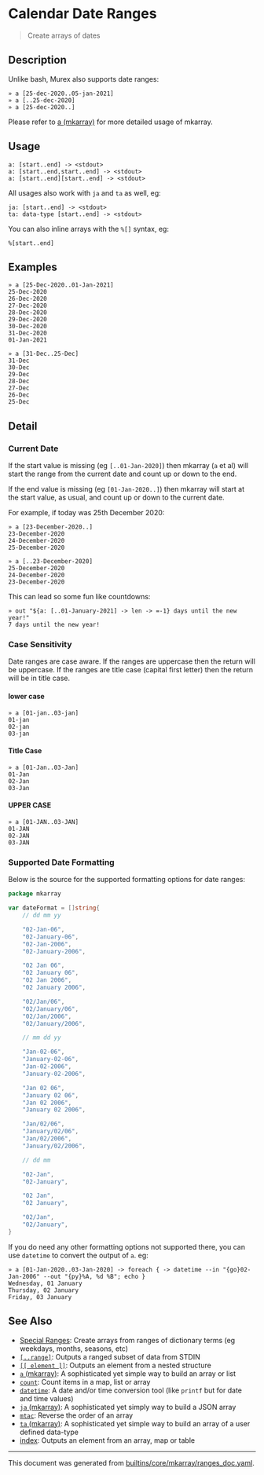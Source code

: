 # Calendar Date Ranges

> Create arrays of dates

## Description

Unlike bash, Murex also supports date ranges:

```  
» a [25-dec-2020..05-jan-2021]
» a [..25-dec-2020]
» a [25-dec-2020..]
```

Please refer to [a (mkarray)](../commands/a.md) for more detailed usage of mkarray.

## Usage

```
a: [start..end] -> <stdout>
a: [start..end,start..end] -> <stdout>
a: [start..end][start..end] -> <stdout>
```

All usages also work with `ja` and `ta` as well, eg:

```
ja: [start..end] -> <stdout>
ta: data-type [start..end] -> <stdout>
```

You can also inline arrays with the `%[]` syntax, eg:

```
%[start..end]
```

## Examples

```
» a [25-Dec-2020..01-Jan-2021]
25-Dec-2020
26-Dec-2020
27-Dec-2020
28-Dec-2020
29-Dec-2020
30-Dec-2020
31-Dec-2020
01-Jan-2021
```

```
» a [31-Dec..25-Dec]
31-Dec
30-Dec
29-Dec
28-Dec
27-Dec
26-Dec
25-Dec
```

## Detail

### Current Date

If the start value is missing (eg `[..01-Jan-2020]`) then mkarray (`a` et al)
will start the range from the current date and count up or down to the end.

If the end value is missing (eg `[01-Jan-2020..]`) then mkarray will start at
the start value, as usual, and count up or down to the current date.

For example, if today was 25th December 2020:

```
» a [23-December-2020..]
23-December-2020
24-December-2020
25-December-2020
```

```
» a [..23-December-2020]
25-December-2020
24-December-2020
23-December-2020
```

This can lead so some fun like countdowns:

```
» out "${a: [..01-January-2021] -> len -> =-1} days until the new year!"
7 days until the new year!
```

### Case Sensitivity

Date ranges are case aware. If the ranges are uppercase then the return will be
uppercase. If the ranges are title case (capital first letter) then the return
will be in title case.

#### lower case

```
» a [01-jan..03-jan]
01-jan
02-jan
03-jan
```

#### Title Case

```
» a [01-Jan..03-Jan]
01-Jan
02-Jan
03-Jan
```

#### UPPER CASE

```
» a [01-JAN..03-JAN]
01-JAN
02-JAN
03-JAN
```

### Supported Date Formatting

Below is the source for the supported formatting options for date ranges:

```go
package mkarray

var dateFormat = []string{
	// dd mm yy

	"02-Jan-06",
	"02-January-06",
	"02-Jan-2006",
	"02-January-2006",

	"02 Jan 06",
	"02 January 06",
	"02 Jan 2006",
	"02 January 2006",

	"02/Jan/06",
	"02/January/06",
	"02/Jan/2006",
	"02/January/2006",

	// mm dd yy

	"Jan-02-06",
	"January-02-06",
	"Jan-02-2006",
	"January-02-2006",

	"Jan 02 06",
	"January 02 06",
	"Jan 02 2006",
	"January 02 2006",

	"Jan/02/06",
	"January/02/06",
	"Jan/02/2006",
	"January/02/2006",

	// dd mm

	"02-Jan",
	"02-January",

	"02 Jan",
	"02 January",

	"02/Jan",
	"02/January",
}
```

If you do need any other formatting options not supported there, you can use
`datetime` to convert the output of `a`. eg:

```
» a [01-Jan-2020..03-Jan-2020] -> foreach { -> datetime --in "{go}02-Jan-2006" --out "{py}%A, %d %B"; echo }
Wednesday, 01 January
Thursday, 02 January
Friday, 03 January
```

## See Also

* [Special Ranges](../mkarray/special.md):
  Create arrays from ranges of dictionary terms (eg weekdays, months, seasons, etc)
* [`[..range]`](../parser/range.md):
  Outputs a ranged subset of data from STDIN
* [`[[ element ]]`](../parser/element.md):
  Outputs an element from a nested structure
* [`a` (mkarray)](../commands/a.md):
  A sophisticated yet simple way to build an array or list
* [`count`](../commands/count.md):
  Count items in a map, list or array
* [`datetime`](../commands/datetime.md):
  A date and/or time conversion tool (like `printf` but for date and time values)
* [`ja` (mkarray)](../commands/ja.md):
  A sophisticated yet simply way to build a JSON array
* [`mtac`](../commands/mtac.md):
  Reverse the order of an array
* [`ta` (mkarray)](../commands/ta.md):
  A sophisticated yet simple way to build an array of a user defined data-type
* [index](../parser/item-index.md):
  Outputs an element from an array, map or table

<hr/>

This document was generated from [builtins/core/mkarray/ranges_doc.yaml](https://github.com/lmorg/murex/blob/master/builtins/core/mkarray/ranges_doc.yaml).